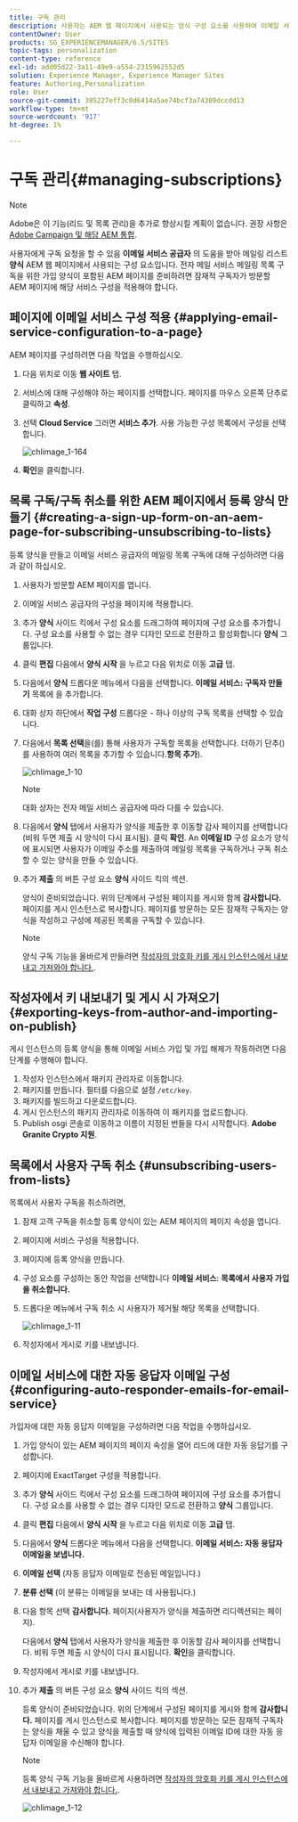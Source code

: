 ```yaml
---
title: 구독 관리
description: 사용자는 AEM 웹 페이지에서 사용되는 양식 구성 요소를 사용하여 이메일 서비스 공급자의 메일링 목록을 구독하라는 요청을 받을 수 있습니다. 전자 메일 서비스 메일링 목록 구독을 위한 가입 양식이 포함된 AEM 페이지를 준비하려면 잠재적 구독자가 방문할 AEM 페이지에 해당 서비스 구성을 적용해야 합니다.
contentOwner: User
products: SG_EXPERIENCEMANAGER/6.5/SITES
topic-tags: personalization
content-type: reference
exl-id: add05d22-3a11-49e9-a554-2315962552d5
solution: Experience Manager, Experience Manager Sites
feature: Authoring,Personalization
role: User
source-git-commit: 305227eff3c0d6414a5ae74bcf3a74309dccdd13
workflow-type: tm+mt
source-wordcount: '917'
ht-degree: 1%

---
```


# 구독 관리{#managing-subscriptions}

>[!NOTE]
>
>Adobe은 이 기능(리드 및 목록 관리)을 추가로 향상시킬 계획이 없습니다.
>권장 사항은 [Adobe Campaign 및 해당 AEM 통합](/help/sites-administering/campaign.md).

사용자에게 구독 요청을 할 수 있음 **이메일 서비스 공급자** 의 도움을 받아 메일링 리스트 **양식** AEM 웹 페이지에서 사용되는 구성 요소입니다. 전자 메일 서비스 메일링 목록 구독을 위한 가입 양식이 포함된 AEM 페이지를 준비하려면 잠재적 구독자가 방문할 AEM 페이지에 해당 서비스 구성을 적용해야 합니다.

## 페이지에 이메일 서비스 구성 적용 {#applying-email-service-configuration-to-a-page}

AEM 페이지를 구성하려면 다음 작업을 수행하십시오.

1. 다음 위치로 이동 **웹 사이트** 탭.
1. 서비스에 대해 구성해야 하는 페이지를 선택합니다. 페이지를 마우스 오른쪽 단추로 클릭하고 **속성**.

1. 선택 **Cloud Service** 그러면 **서비스 추가**. 사용 가능한 구성 목록에서 구성을 선택합니다.

   ![chlimage_1-164](assets/chlimage_1-164.png)

1. **확인**&#x200B;을 클릭합니다.

## 목록 구독/구독 취소를 위한 AEM 페이지에서 등록 양식 만들기 {#creating-a-sign-up-form-on-an-aem-page-for-subscribing-unsubscribing-to-lists}

등록 양식을 만들고 이메일 서비스 공급자의 메일링 목록 구독에 대해 구성하려면 다음과 같이 하십시오.

1. 사용자가 방문할 AEM 페이지를 엽니다.
1. 이메일 서비스 공급자의 구성을 페이지에 적용합니다.

1. 추가 **양식** 사이드 킥에서 구성 요소를 드래그하여 페이지에 구성 요소를 추가합니다. 구성 요소를 사용할 수 없는 경우 디자인 모드로 전환하고 활성화합니다 **양식** 그룹입니다.
1. 클릭 **편집** 다음에서 **양식 시작** 을 누르고 다음 위치로 이동 **고급** 탭.
1. 다음에서 **양식** 드롭다운 메뉴에서 다음을 선택합니다. **이메일 서비스: 구독자 만들기** 목록에 을 추가합니다.
1. 대화 상자 하단에서 **작업 구성** 드롭다운 - 하나 이상의 구독 목록을 선택할 수 있습니다.
1. 다음에서 **목록 선택**&#x200B;을(를) 통해 사용자가 구독할 목록을 선택합니다. 더하기 단추()를 사용하여 여러 목록을 추가할 수 있습니다.**항목 추가**).

   ![chlimage_1-10](assets/chlimage_1-10.jpeg)

   >[!NOTE]
   >
   >대화 상자는 전자 메일 서비스 공급자에 따라 다를 수 있습니다.

1. 다음에서 **양식** 탭에서 사용자가 양식을 제출한 후 이동할 감사 페이지를 선택합니다(비워 두면 제출 시 양식이 다시 표시됨). 클릭 **확인**. An **이메일 ID** 구성 요소가 양식에 표시되면 사용자가 이메일 주소를 제출하여 메일링 목록을 구독하거나 구독 취소할 수 있는 양식을 만들 수 있습니다.
1. 추가 **제출** 의 버튼 구성 요소 **양식** 사이드 킥의 섹션.

   양식이 준비되었습니다. 위의 단계에서 구성된 페이지를 게시와 함께 **감사합니다.** 페이지를 게시 인스턴스로 복사합니다. 페이지를 방문하는 모든 잠재적 구독자는 양식을 작성하고 구성에 제공된 목록을 구독할 수 있습니다.

   >[!NOTE]
   >
   >양식 구독 기능을 올바르게 만들려면 [작성자의 암호화 키를 게시 인스턴스에서 내보내고 가져와야 합니다.](#exporting-keys-from-author-and-importing-on-publish).

## 작성자에서 키 내보내기 및 게시 시 가져오기 {#exporting-keys-from-author-and-importing-on-publish}

게시 인스턴스의 등록 양식을 통해 이메일 서비스 가입 및 가입 해제가 작동하려면 다음 단계를 수행해야 합니다.

1. 작성자 인스턴스에서 패키지 관리자로 이동합니다.
1. 패키지를 만듭니다. 필터를 다음으로 설정 `/etc/key`.
1. 패키지를 빌드하고 다운로드합니다.
1. 게시 인스턴스의 패키지 관리자로 이동하여 이 패키지를 업로드합니다.
1. Publish osgi 콘솔로 이동하고 이름이 지정된 번들을 다시 시작합니다. **Adobe Granite Crypto 지원**.

## 목록에서 사용자 구독 취소 {#unsubscribing-users-from-lists}

목록에서 사용자 구독을 취소하려면,

1. 잠재 고객 구독을 취소할 등록 양식이 있는 AEM 페이지의 페이지 속성을 엽니다.
1. 페이지에 서비스 구성을 적용합니다.
1. 페이지에 등록 양식을 만듭니다.
1. 구성 요소를 구성하는 동안 작업을 선택합니다 **이메일 서비스**: **목록에서 사용자 가입을 취소합니다.**
1. 드롭다운 메뉴에서 구독 취소 시 사용자가 제거될 해당 목록을 선택합니다.

   ![chlimage_1-11](assets/chlimage_1-11.jpeg)

1. 작성자에서 게시로 키를 내보냅니다.

## 이메일 서비스에 대한 자동 응답자 이메일 구성 {#configuring-auto-responder-emails-for-email-service}

가입자에 대한 자동 응답자 이메일을 구성하려면 다음 작업을 수행하십시오.

1. 가입 양식이 있는 AEM 페이지의 페이지 속성을 열어 리드에 대한 자동 응답기를 구성합니다.
1. 페이지에 ExactTarget 구성을 적용합니다.

1. 추가 **양식** 사이드 킥에서 구성 요소를 드래그하여 페이지에 구성 요소를 추가합니다. 구성 요소를 사용할 수 없는 경우 디자인 모드로 전환하고 **양식** 그룹입니다.
1. 클릭 **편집** 다음에서 **양식 시작** 을 누르고 다음 위치로 이동 **고급** 탭.
1. 다음에서 **양식** 드롭다운 메뉴에서 다음을 선택합니다. **이메일 서비스: 자동 응답자 이메일을 보냅니다.**
1. **이메일 선택** (자동 응답자 이메일로 전송된 메일입니다.)

1. **분류 선택** (이 분류는 이메일을 보내는 데 사용됩니다.)
1. 다음 항목 선택 **감사합니다.** 페이지(사용자가 양식을 제출하면 리디렉션되는 페이지).

   다음에서 **양식** 탭에서 사용자가 양식을 제출한 후 이동할 감사 페이지를 선택합니다. 비워 두면 제출 시 양식이 다시 표시됩니다. **확인**&#x200B;을 클릭합니다.

1. 작성자에서 게시로 키를 내보냅니다.
1. 추가 **제출** 의 버튼 구성 요소 **양식** 사이드 킥의 섹션.

   등록 양식이 준비되었습니다. 위의 단계에서 구성된 페이지를 게시와 함께 **감사합니다.** 페이지를 게시 인스턴스로 복사합니다. 페이지를 방문하는 모든 잠재적 구독자는 양식을 채울 수 있고 양식을 제출할 때 양식에 입력된 이메일 ID에 대한 자동 응답자 이메일을 수신해야 합니다.

   >[!NOTE]
   >
   >등록 양식 구독 기능을 올바르게 사용하려면 [작성자의 암호화 키를 게시 인스턴스에서 내보내고 가져와야 합니다.](#exporting-keys-from-author-and-importing-on-publish).

   ![chlimage_1-12](assets/chlimage_1-12.jpeg)
